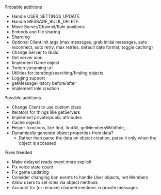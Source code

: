 Probable additions
- Handle USER_SETTINGS_UPDATE
- Handle MESSAGE_BULK_DELETE
- Move Server/Channel/Role positions
- Embeds and file sharing
- Sharding
- Optional Client init args (max messages, grab initial messages, auto reconnect, auto retry, max retries, default date format, toggle caching)
- Change Server to Guild
- Get server icon
- Implement Game object
- Twitch streaming url
- Utilities for iterating/searching/finding objects
- Logging support
- getMessageHistory before/after
- implement role creation

Possible additions
- Change Client to use custom class
- Iterators for things like getServers
- Implement private/public attributes
- Cache objects
- Helper functions, like find, findAll, getMembersWithRole, ...
- Dynamically generate object properties from data?
  - Rather than parse the data on object creation, parse it only when the object is accessed

Fixes Needed
- Make delayed ready event more explicit
- Fix voice state count
- Fix game updating
- Consider changing ban events to handle User objects, not Members
- Allow users to set roles via object methods
- Account for (or remove) channel mentions in private messages
